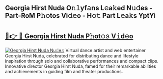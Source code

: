## Georgia Hirst Nuda O𝚗𝚕yf𝚊ns L𝚎a𝚔ed N𝚞𝚍es - Part-RoM P𝚑𝚘tos Vi𝚍𝚎o - H𝚘𝚝 Part L𝚎a𝚔s YptYi

# <h2><a href="http://kf5y8w.oniu.top/?m=Georgia+Hirst+Nuda">🔗👉 🔴 Georgia Hirst Nuda P𝚑ot𝚘𝚜 V𝚒d𝚎o</a></h2>

[![Georgia Hirst Nuda Nu𝚍e𝚜](https://i.imgur.com/0qMVB7G.gif)](http://kf5y8w.oniu.top/?m=Georgia+Hirst+Nuda)
Virtual dance artist and web entertainer Georgia Hirst Nuda, celebrated for distributing dance and lifestyle inspiration through solo and collaborative performances and compact clips. Innovative director Georgia Hirst Nuda, famed for their remarkable abilities and achievements in guiding film and theater productions.  
